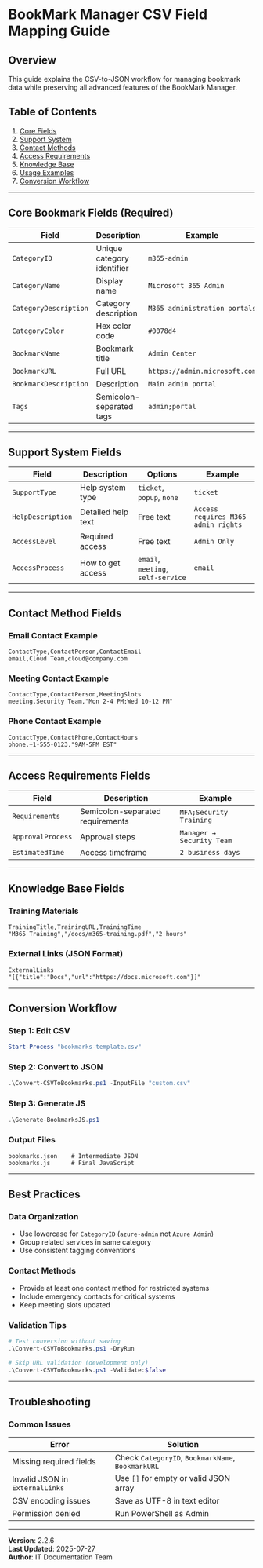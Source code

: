 # BookMark Manager CSV Field Mapping Guide

## Overview
This guide explains the CSV-to-JSON workflow for managing bookmark data while preserving all advanced features of the BookMark Manager.

## Table of Contents
1. [Core Fields](#core-bookmark-fields)
2. [Support System](#support-system-fields)
3. [Contact Methods](#contact-method-fields)
4. [Access Requirements](#access-requirements-fields)
5. [Knowledge Base](#knowledge-base-fields)
6. [Usage Examples](#usage-examples)
7. [Conversion Workflow](#conversion-workflow)

---

## Core Bookmark Fields (Required)

| Field | Description | Example | Required |
|-------|-------------|---------|----------|
| `CategoryID` | Unique category identifier | `m365-admin` | ✅ |
| `CategoryName` | Display name | `Microsoft 365 Admin` | ✅ |
| `CategoryDescription` | Category description | `M365 administration portals` | ❌ |
| `CategoryColor` | Hex color code | `#0078d4` | ❌ |
| `BookmarkName` | Bookmark title | `Admin Center` | ✅ |
| `BookmarkURL` | Full URL | `https://admin.microsoft.com` | ✅ |
| `BookmarkDescription` | Description | `Main admin portal` | ❌ |
| `Tags` | Semicolon-separated tags | `admin;portal` | ❌ |

---

## Support System Fields

| Field | Description | Options | Example |
|-------|-------------|---------|---------|
| `SupportType` | Help system type | `ticket`, `popup`, `none` | `ticket` |
| `HelpDescription` | Detailed help text | Free text | `Access requires M365 admin rights` |
| `AccessLevel` | Required access | Free text | `Admin Only` |
| `AccessProcess` | How to get access | `email`, `meeting`, `self-service` | `email` |

---

## Contact Method Fields

### Email Contact Example
```csv
ContactType,ContactPerson,ContactEmail
email,Cloud Team,cloud@company.com
```

### Meeting Contact Example
```csv
ContactType,ContactPerson,MeetingSlots
meeting,Security Team,"Mon 2-4 PM;Wed 10-12 PM"
```

### Phone Contact Example
```csv
ContactType,ContactPhone,ContactHours
phone,+1-555-0123,"9AM-5PM EST"
```

---

## Access Requirements Fields

| Field | Description | Example |
|-------|-------------|---------|
| `Requirements` | Semicolon-separated requirements | `MFA;Security Training` |
| `ApprovalProcess` | Approval steps | `Manager → Security Team` |
| `EstimatedTime` | Access timeframe | `2 business days` |

---

## Knowledge Base Fields

### Training Materials
```csv
TrainingTitle,TrainingURL,TrainingTime
"M365 Training","/docs/m365-training.pdf","2 hours"
```

### External Links (JSON Format)
```csv
ExternalLinks
"[{"title":"Docs","url":"https://docs.microsoft.com"}]"
```

---

## Conversion Workflow

### Step 1: Edit CSV
```powershell
Start-Process "bookmarks-template.csv"
```

### Step 2: Convert to JSON
```powershell
.\Convert-CSVToBookmarks.ps1 -InputFile "custom.csv"
```

### Step 3: Generate JS
```powershell
.\Generate-BookmarksJS.ps1
```

### Output Files
```
bookmarks.json    # Intermediate JSON
bookmarks.js      # Final JavaScript
```

---

## Best Practices

### Data Organization
- Use lowercase for `CategoryID` (`azure-admin` not `Azure Admin`)
- Group related services in same category
- Use consistent tagging conventions

### Contact Methods
- Provide at least one contact method for restricted systems
- Include emergency contacts for critical systems
- Keep meeting slots updated

### Validation Tips
```powershell
# Test conversion without saving
.\Convert-CSVToBookmarks.ps1 -DryRun

# Skip URL validation (development only)
.\Convert-CSVToBookmarks.ps1 -Validate:$false
```

---

## Troubleshooting

### Common Issues

| Error | Solution |
|-------|----------|
| Missing required fields | Check `CategoryID`, `BookmarkName`, `BookmarkURL` |
| Invalid JSON in `ExternalLinks` | Use `[]` for empty or valid JSON array |
| CSV encoding issues | Save as UTF-8 in text editor |
| Permission denied | Run PowerShell as Admin |

---

**Version**: 2.2.6  
**Last Updated**: 2025-07-27  
**Author**: IT Documentation Team
